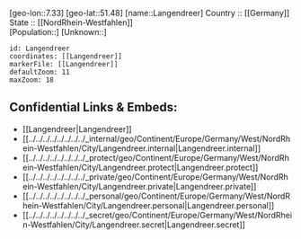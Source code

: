 ﻿---
location: [51.48,7.33] 
mapzoom: [7,12] 
mapmarker: city 
type: City
tags:
- geo/City


SpocWebEntityId: 31827
isDeleted: false
confidential: public

---
[geo-lon::7.33] 
[geo-lat::51.48] 
[name::Langendreer] 
Country :: [[Germany]]  
State :: [[NordRhein-Westfahlen]]  
[Population::] 
[Unknown::] 


```leaflet
id: Langendreer
coordinates: [[Langendreer]] 
markerFile: [[Langendreer]] 
defaultZoom: 11 
maxZoom: 18
```


## Confidential Links & Embeds: 
- [[Langendreer|Langendreer]]  
- [[../../../../../../../../_internal/geo/Continent/Europe/Germany/West/NordRhein-Westfahlen/City/Langendreer.internal|Langendreer.internal]] 
- [[../../../../../../../../_protect/geo/Continent/Europe/Germany/West/NordRhein-Westfahlen/City/Langendreer.protect|Langendreer.protect]] 
- [[../../../../../../../../_private/geo/Continent/Europe/Germany/West/NordRhein-Westfahlen/City/Langendreer.private|Langendreer.private]] 
- [[../../../../../../../../_personal/geo/Continent/Europe/Germany/West/NordRhein-Westfahlen/City/Langendreer.personal|Langendreer.personal]] 
- [[../../../../../../../../_secret/geo/Continent/Europe/Germany/West/NordRhein-Westfahlen/City/Langendreer.secret|Langendreer.secret]] 
